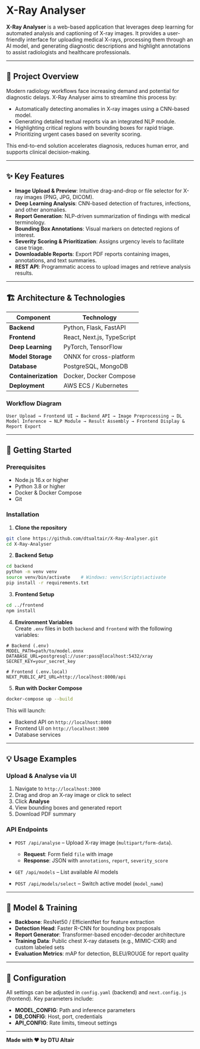 # X-Ray Analyser

**X-Ray Analyser** is a web-based application that leverages deep learning for automated analysis and captioning of X-ray images. It provides a user-friendly interface for uploading medical X-rays, processing them through an AI model, and generating diagnostic descriptions and highlight annotations to assist radiologists and healthcare professionals.

---

## 🎯 Project Overview

Modern radiology workflows face increasing demand and potential for diagnostic delays. X-Ray Analyser aims to streamline this process by:  
- Automatically detecting anomalies in X-ray images using a CNN-based model.  
- Generating detailed textual reports via an integrated NLP module.  
- Highlighting critical regions with bounding boxes for rapid triage.  
- Prioritizing urgent cases based on severity scoring.

This end-to-end solution accelerates diagnosis, reduces human error, and supports clinical decision-making.

---

## ✨ Key Features

- **Image Upload & Preview**: Intuitive drag-and-drop or file selector for X-ray images (PNG, JPG, DICOM).  
- **Deep Learning Analysis**: CNN-based detection of fractures, infections, and other anomalies.  
- **Report Generation**: NLP-driven summarization of findings with medical terminology.  
- **Bounding Box Annotations**: Visual markers on detected regions of interest.  
- **Severity Scoring & Prioritization**: Assigns urgency levels to facilitate case triage.  
- **Downloadable Reports**: Export PDF reports containing images, annotations, and text summaries.  
- **REST API**: Programmatic access to upload images and retrieve analysis results.  

---

## 🏗️ Architecture & Technologies

| Component                | Technology               |
|--------------------------|--------------------------|
| **Backend**              | Python, Flask, FastAPI   |
| **Frontend**             | React, Next.js, TypeScript |
| **Deep Learning**        | PyTorch, TensorFlow      |
| **Model Storage**        | ONNX for cross-platform  |
| **Database**             | PostgreSQL, MongoDB      |
| **Containerization**     | Docker, Docker Compose   |
| **Deployment**           | AWS ECS / Kubernetes     |


### Workflow Diagram

```
User Upload → Frontend UI → Backend API → Image Preprocessing → DL Model Inference → NLP Module → Result Assembly → Frontend Display & Report Export
```

---

## 🚀 Getting Started

### Prerequisites

- Node.js 16.x or higher  
- Python 3.8 or higher  
- Docker & Docker Compose  
- Git

### Installation

1. **Clone the repository**  
```bash
git clone https://github.com/dtualtair/X-Ray-Analyser.git
cd X-Ray-Analyser
```

2. **Backend Setup**  
```bash
cd backend
python -m venv venv
source venv/bin/activate    # Windows: venv\Scripts\activate
pip install -r requirements.txt
```

3. **Frontend Setup**  
```bash
cd ../frontend
npm install
```

4. **Environment Variables**  
Create `.env` files in both `backend` and `frontend` with the following variables:  
```env
# Backend (.env)
MODEL_PATH=path/to/model.onnx
DATABASE_URL=postgresql://user:pass@localhost:5432/xray
SECRET_KEY=your_secret_key

# Frontend (.env.local)
NEXT_PUBLIC_API_URL=http://localhost:8000/api
```

5. **Run with Docker Compose**  
```bash
docker-compose up --build
```
This will launch:
- Backend API on `http://localhost:8000`
- Frontend UI on `http://localhost:3000`
- Database services

---

## 💡 Usage Examples

### Upload & Analyse via UI  
1. Navigate to `http://localhost:3000`  
2. Drag and drop an X-ray image or click to select  
3. Click **Analyse**  
4. View bounding boxes and generated report  
5. Download PDF summary

### API Endpoints

- `POST /api/analyse` – Upload X-ray image (`multipart/form-data`).  
  - **Request**: Form field `file` with image  
  - **Response**: JSON with `annotations`, `report`, `severity_score`

- `GET /api/models` – List available AI models  
- `POST /api/models/select` – Switch active model (`model_name`)

---

## 🧠 Model & Training

- **Backbone**: ResNet50 / EfficientNet for feature extraction  
- **Detection Head**: Faster R-CNN for bounding box proposals  
- **Report Generator**: Transformer-based encoder-decoder architecture  
- **Training Data**: Public chest X-ray datasets (e.g., MIMIC-CXR) and custom labeled sets  
- **Evaluation Metrics**: mAP for detection, BLEU/ROUGE for report quality

---

## 🔧 Configuration

All settings can be adjusted in `config.yaml` (backend) and `next.config.js` (frontend). Key parameters include:

- **MODEL_CONFIG**: Path and inference parameters  
- **DB_CONFIG**: Host, port, credentials  
- **API_CONFIG**: Rate limits, timeout settings

---
**Made with ❤️ by DTU Altair**
